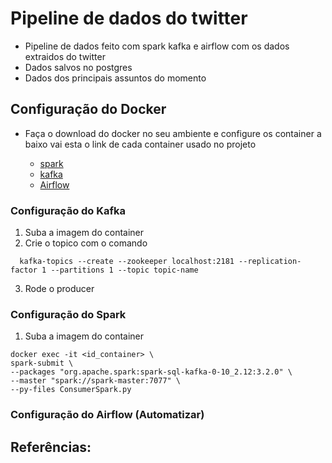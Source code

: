 # **Pipeline de dados do twitter**

- Pipeline de dados feito com spark kafka e airflow com os dados extraidos do twitter
- Dados salvos no postgres
- Dados dos principais assuntos do momento

## Configuração do Docker

- Faça o download do docker no seu ambiente e configure os container a baixo vai esta o link de cada container usado no projeto

  - [spark](https://hub.docker.com/r/bitnami/spark)
  - [kafka](https://docs.confluent.io/platform/current/platform-quickstart.html#prerequisites)
  - [Airflow](https://airflow.apache.org/docs/apache-airflow/stable/howto/docker-compose/index.html)

### Configuração do Kafka

1. Suba a imagem do container
2. Crie o topico com o comando

```
  kafka-topics --create --zookeeper localhost:2181 --replication-factor 1 --partitions 1 --topic topic-name
```

3. Rode o producer

### Configuração do Spark

1. Suba a imagem do container

```
docker exec -it <id_container> \
spark-submit \
--packages "org.apache.spark:spark-sql-kafka-0-10_2.12:3.2.0" \
--master "spark://spark-master:7077" \
--py-files ConsumerSpark.py
```

### Configuração do Airflow (Automatizar)

## Referências:

